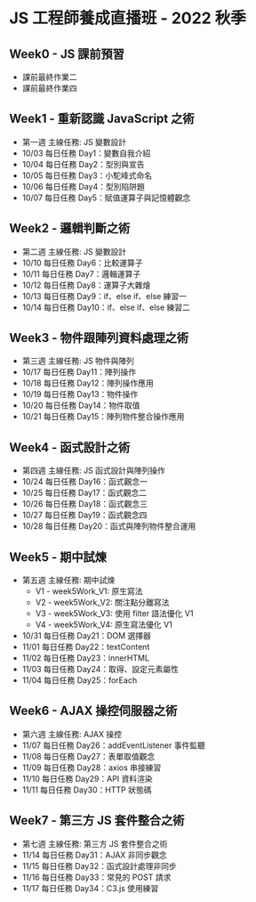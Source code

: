 # JS 工程師養成直播班 - 2022 秋季
## Week0 - JS 課前預習
- 課前最終作業二
- 課前最終作業四
## Week1 - 重新認識 JavaScript 之術
- 第一週 主線任務: JS 變數設計
- 10/03 每日任務 Day1：變數自我介紹
- 10/04 每日任務 Day2：型別與宣告
- 10/05 每日任務 Day3：小駝峰式命名
- 10/06 每日任務 Day4：型別陷阱題
- 10/07 每日任務 Day5：賦值運算子與記憶體觀念
## Week2 - 邏輯判斷之術
- 第二週 主線任務: JS 變數設計
- 10/10 每日任務 Day6：比較運算子
- 10/11 每日任務 Day7：邏輯運算子
- 10/12 每日任務 Day8：運算子大雜燴
- 10/13 每日任務 Day9：if、else if、else 練習一
- 10/14 每日任務 Day10：if、else if、else 練習二
## Week3 - 物件跟陣列資料處理之術
- 第三週 主線任務: JS 物件與陣列
- 10/17 每日任務 Day11：陣列操作
- 10/18 每日任務 Day12：陣列操作應用
- 10/19 每日任務 Day13：物件操作
- 10/20 每日任務 Day14：物件取值
- 10/21 每日任務 Day15：陣列物件整合操作應用
## Week4 - 函式設計之術
- 第四週 主線任務: JS 函式設計與陣列操作
- 10/24 每日任務 Day16：函式觀念一
- 10/25 每日任務 Day17：函式觀念二
- 10/26 每日任務 Day18：函式觀念三
- 10/27 每日任務 Day19：函式觀念四
- 10/28 每日任務 Day20：函式與陣列物件整合運用
## Week5 - 期中試煉
- 第五週 主線任務: 期中試煉
  * V1 - week5Work_V1: 原生寫法
  * V2 - week5Work_V2: 關注點分離寫法
  * V3 - week5Work_V3: 使用 filter 語法優化 V1
  * V4 - week5Work_V4: 原生寫法優化 V1
- 10/31 每日任務 Day21：DOM 選擇器
- 11/01 每日任務 Day22：textContent
- 11/02 每日任務 Day23：innerHTML
- 11/03 每日任務 Day24：取得、設定元素屬性
- 11/04 每日任務 Day25：forEach
## Week6 - AJAX 操控伺服器之術
- 第六週 主線任務: AJAX 操控
- 11/07 每日任務 Day26：addEventListener 事件監聽
- 11/08 每日任務 Day27：表單取值觀念
- 11/09 每日任務 Day28：axios 串接練習
- 11/10 每日任務 Day29：API 資料渲染
- 11/11 每日任務 Day30：HTTP 狀態碼
## Week7 - 第三方 JS 套件整合之術
- 第七週 主線任務: 第三方 JS 套件整合之術
- 11/14 每日任務 Day31：AJAX 非同步觀念
- 11/15 每日任務 Day32：函式設計處理非同步
- 11/16 每日任務 Day33：常見的 POST 請求
- 11/17 每日任務 Day34：C3.js 使用練習